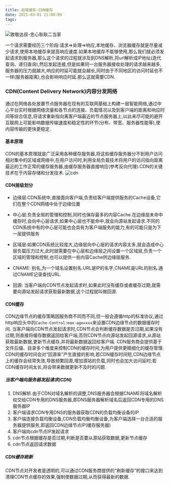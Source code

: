 ```yaml
---
title: 前端缓存-CDN缓存
date: 2021-03-01 21:09:09
tags:
---
```

![致敬达叔-忠心耿耿二当家](https://gimg2.baidu.com/image_search/src=http%3A%2F%2Fn.sinaimg.cn%2Fsinacn%2Fw1280h720%2F20171227%2Fc5e6-fypyuvc7987126.png&refer=http%3A%2F%2Fn.sinaimg.cn&app=2002&size=f9999,10000&q=a80&n=0&g=0n&fmt=jpeg?sec=1617196266&t=e18ba7ec8937d7359e4ecd1776decadf)

一个请求需要经历三个阶段:请求=>处理=>响应,本地缓存、浏览器缓存就是尽量减少请求,使用本地缓存来提高响应速度.如果本地缓存不能够使用,那么我们就必须发起请求到服务器,那么这个请求的过程就涉及到DNS解析,将url解析成IP地址(迭代查询、递归查询),然后发起连接,但是如果同一台服务器接收处理的请求越来越多,服务器的压力就越大,响应的时延可能就会越长,同时由于不同地区的访问时延也不一样(服务器距离),也会影响响应时延.那么这就需要CDN.

### CDN(Content Delivery Network)内容分发网络

通过在网络各处放置节点服务器在现有的互联网基础上构建一层智能网络,通过中心平台实时根据网络流量和各节点的连接、负载情况以及到客户端的距离和响应时间等综合信息,将请求重新指向离客户端最近的节点服务器上,以此来尽可能的避开互联网上可能影响数据传输速度和稳定性的环节(分布、带宽、服务器性能等),使内容传输的更快更稳定.

#### 基本原理

CDN的基本原理就是广泛采用各种缓存服务器,将这些缓存服务器分不到用户访问相对集中的区域或网络中,在用户访问时,利用全局负载技术将用户的访问指向距离最近的工作正常的缓存服务器,由缓存服务器直接响应(参考反向代理).CDN的关键技术在于内容存储和分发技术.
![cdn](http://upload-images.jianshu.io/upload_images/16021827-3490a7e4c1d3f7b7.jpg?imageMogr2/auto-orient/strip|imageView2/2/format/webp)

#### CDN层级划分

- 边缘层:CDN系统中,直接面向客户端,负责给客户端提供服务的Cache设备,它们在整个CDN网络中处于边缘位置
- 中心层:负责全局的管理和控制,同时也保存最多的内容Cache.在边缘层未命中缓存时,会向中心层请求,如果中心层也不能命中,就会向源站发起请求.不同的CDN系统中有的中心层可能也会具有为客户端服务的能力,有的可能只是为下一层提供服务
- 区域层:如果CDN系统比较庞大,边缘层向中心层的请求内容太多,就会造成中心层负载压力过大,此时就需要在中心层和边缘层之间设置一个区域层,负责一个区域的管理和控制,也可以提供一些内容Cache供边缘层服务.

- CNAME: 别名,为一个域名设置别名.URL是IP的名字,CNAME是URL的别名.通过CNAME记录查找URL.
- 回源: 当客户端向CDN节点发起请求时,如果此时没有缓存或者缓存过期,就需要向源站发起请求获取最新数据,这个过程就叫做回源.

#### CDN缓存

CDN边缘节点的缓存策略因服务商不同而不同,但一般会遵循http的标准协议,通过http响应头中的`Cache-Control:max-age=xxx`来设置CDN边缘节点的数据缓存时间.
当客户端向CDN节点发起请求时,CDN节点会判断缓存数据是否过期,如果没有过期,则直接将缓存数据返回给客户端,否则CDN节点向源站发起回源请求,从源站获取最新数据,更新节点缓存,并将最新数据返回给客户端.
CDN服务商会提供基于文件后缀、目录多个维度来控制CDN的缓存时间,为用户提供更精细化的缓存管理.
CDN的缓存时间会对“回源率”产生直接的影响,若CDN缓存时间短,CDN边缘节点上的缓存会经常失效,导致频繁回源,增加源站的负载,同时也会加大访问延时;若CDN缓存时间太长,将会带来数据更新不及时的问题.

##### 当客户端向服务器发起请求(CDN)

1. DNS解析.由于CDN对域名解析的调整,DNS服务器会根据CNAME将域名解析权交给CDN专用的DNS服务器,即DNS服务器解析域名后返回CDN专用的DNS服务器IP
2. 客户端请求CDN专用DNS的服务器获取CDN的负载均衡设备的IP
3. 客户端连接负载均衡设备,CDN负载均衡均衡设备,为客户端选择一台合适的服务器提供服务,即返回CDN边缘节点IP(缓存服务器)
4. 客户端向cdn节点IP发起请求
5. cdn节点根据缓存是否过期,判断是否要从源站获取数据,更新节点缓存
6. cdn节点返回请求数据

##### CDN缓存刷新

CDN节点对开发者是透明的,可以通过CDN服务商提供的“刷新缓存”的接口来达到清理CDN节点缓存的效果,强制使数据过期,从而获得最新的数据.





